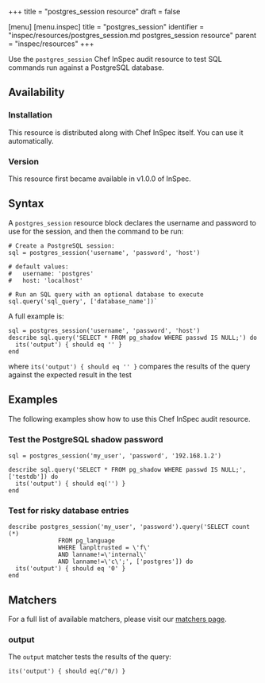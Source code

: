 +++
title = "postgres_session resource"
draft = false

[menu]
  [menu.inspec]
    title = "postgres_session"
    identifier = "inspec/resources/postgres_session.md postgres_session resource"
    parent = "inspec/resources"
+++


Use the `postgres_session` Chef InSpec audit resource to test SQL commands run against a PostgreSQL database.


## Availability

### Installation

This resource is distributed along with Chef InSpec itself. You can use it automatically.

### Version

This resource first became available in v1.0.0 of InSpec.

## Syntax

A `postgres_session` resource block declares the username and password to use for the session, and then the command to be run:

    # Create a PostgreSQL session:
    sql = postgres_session('username', 'password', 'host')

    # default values:
    #   username: 'postgres'
    #   host: 'localhost'

    # Run an SQL query with an optional database to execute
    sql.query('sql_query', ['database_name'])`

A full example is:

    sql = postgres_session('username', 'password', 'host')
    describe sql.query('SELECT * FROM pg_shadow WHERE passwd IS NULL;') do
      its('output') { should eq '' }
    end

where `its('output') { should eq '' }` compares the results of the query against the expected result in the test


## Examples

The following examples show how to use this Chef InSpec audit resource.

### Test the PostgreSQL shadow password

    sql = postgres_session('my_user', 'password', '192.168.1.2')

    describe sql.query('SELECT * FROM pg_shadow WHERE passwd IS NULL;', ['testdb']) do
      its('output') { should eq('') }
    end

### Test for risky database entries

    describe postgres_session('my_user', 'password').query('SELECT count (*)
                  FROM pg_language
                  WHERE lanpltrusted = \'f\'
                  AND lanname!=\'internal\'
                  AND lanname!=\'c\';', ['postgres']) do
      its('output') { should eq '0' }
    end


## Matchers

For a full list of available matchers, please visit our [matchers page](https://www.inspec.io/docs/reference/matchers/).

### output

The `output` matcher tests the results of the query:

    its('output') { should eq(/^0/) }
